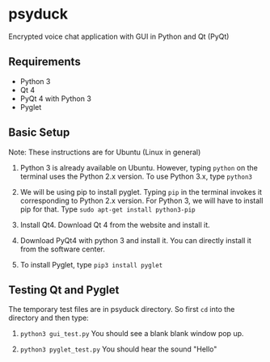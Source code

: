 # psyduck
Encrypted voice chat application with GUI in Python and Qt (PyQt) 

## Requirements
* Python 3
* Qt 4
* PyQt 4 with Python 3
* Pyglet

## Basic Setup
Note: These instructions are for Ubuntu (Linux in general)

1. Python 3 is already available on Ubuntu. However, typing `python` on the terminal uses the Python 2.x version. To use Python 3.x, type `python3`

2. We will be using pip to install pyglet. Typing `pip` in the terminal invokes it corresponding to Python 2.x version. For Python 3, we will have to install pip for that. Type `sudo apt-get install python3-pip`

3. Install Qt4. Download Qt 4 from the website and install it.

4. Download PyQt4 with python 3 and install it. You can directly install it from the software center.

5. To install Pyglet, type `pip3 install pyglet`

## Testing Qt and Pyglet
The temporary test files are in psyduck directory. So first `cd` into the directory and then type:

1. `python3 gui_test.py`
   You should see a blank blank window pop up.

2. `python3 pyglet_test.py`
	You should hear the sound "Hello"